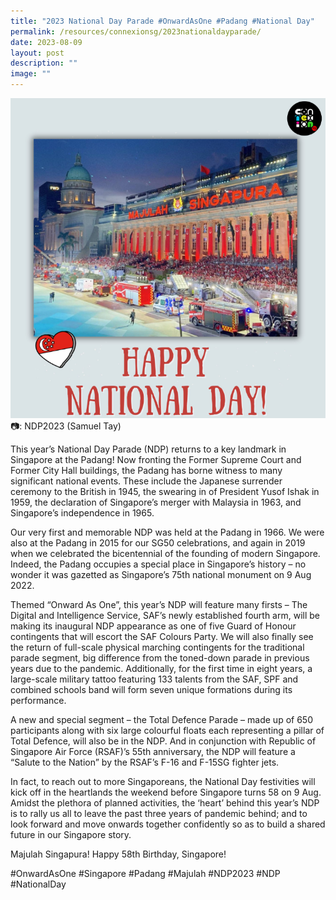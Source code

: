 ```yaml
---
title: "2023 National Day Parade #OnwardAsOne #Padang #National Day"
permalink: /resources/connexionsg/2023nationaldayparade/
date: 2023-08-09
layout: post
description: ""
image: ""
---
```

![](/images/connexionsg/2023/ndp%202023.PNG)
📷: NDP2023 (Samuel Tay)

This year’s National Day Parade (NDP) returns to a key landmark in Singapore at the Padang! Now fronting the Former Supreme Court and Former City Hall buildings, the Padang has borne witness to many significant national events. These include the Japanese surrender ceremony to the British in 1945, the swearing in of President Yusof Ishak in 1959, the declaration of Singapore’s merger with Malaysia in 1963, and Singapore’s independence in 1965.

Our very first and memorable NDP was held at the Padang in 1966. We were also at the Padang in 2015 for our SG50 celebrations, and again in 2019 when we celebrated the bicentennial of the founding of modern Singapore. Indeed, the Padang occupies a special place in Singapore’s history – no wonder it was gazetted as Singapore’s 75th national monument on 9 Aug 2022. 

Themed “Onward As One”, this year’s NDP will feature many firsts – The Digital and Intelligence Service, SAF’s newly established fourth arm, will be making its inaugural NDP appearance as one of five Guard of Honour contingents that will escort the SAF Colours Party. We will also finally see the return of full-scale physical marching contingents for the traditional parade segment, big difference from the toned-down parade in previous years due to the pandemic. Additionally, for the first time in eight years, a large-scale military tattoo featuring 133 talents from the SAF, SPF and combined schools band will form seven unique formations during its performance. 

A new and special segment – the Total Defence Parade – made up of 650 participants along with six large colourful floats each representing a pillar of Total Defence, will also be in the NDP. And in conjunction with Republic of Singapore Air Force (RSAF)’s 55th anniversary, the NDP will feature a “Salute to the Nation” by the RSAF’s F-16 and F-15SG fighter jets. 

In fact, to reach out to more Singaporeans, the National Day festivities will kick off in the heartlands the weekend before Singapore turns 58 on 9 Aug. Amidst the plethora of planned activities, the ‘heart’ behind this year’s NDP is to rally us all to leave the past three years of pandemic behind; and to look forward and move onwards together confidently so as to build a shared future in our Singapore story.

Majulah Singapura! Happy 58th Birthday, Singapore! 

#OnwardAsOne #Singapore #Padang #Majulah #NDP2023 #NDP #NationalDay

